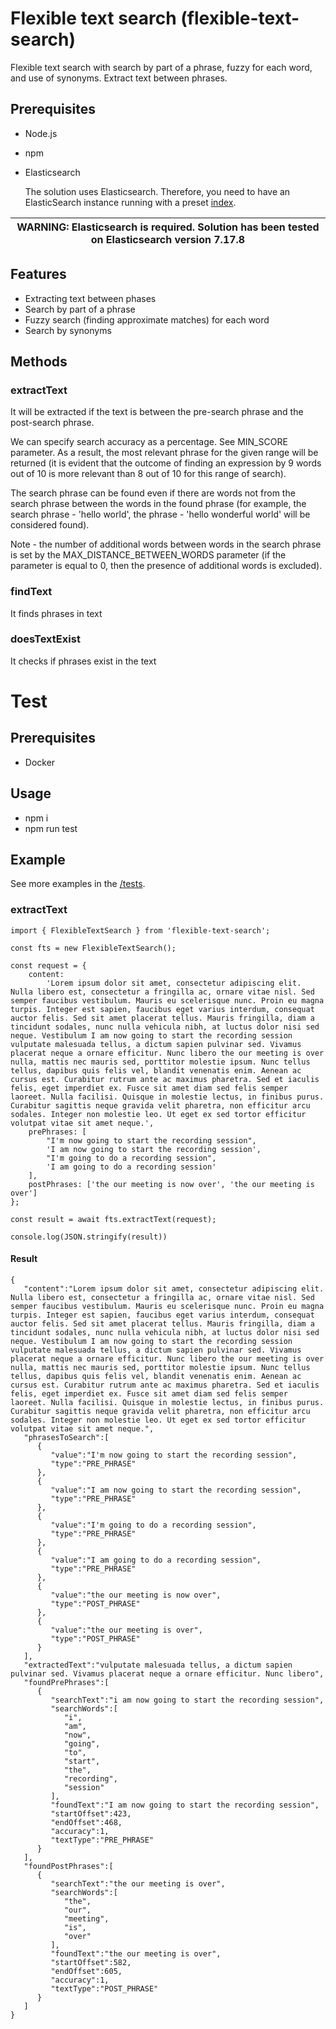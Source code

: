 # Flexible text search (flexible-text-search)

Flexible text search with search by part of a phrase, fuzzy for each word, and use of synonyms. Extract text between phrases.

## Prerequisites

* Node.js
* npm
* Elasticsearch

    The solution uses Elasticsearch. Therefore, you need to have an ElasticSearch instance running with a preset [index](elasticsearch/text_search_index.json).

| WARNING: Elasticsearch is required. Solution has been tested on Elasticsearch version 7.17.8 |
|----------------------------------------------------------------------------------------------|

## Features

* Extracting text between phases
* Search by part of a phrase
* Fuzzy search (finding approximate matches) for each word
* Search by synonyms

## Methods

### extractText

It will be extracted if the text is between the pre-search phrase and the post-search phrase.

We can specify search accuracy as a percentage. See MIN_SCORE parameter.
As a result, the most relevant phrase for the given range will be returned (it is evident that the outcome of finding an expression by 9 words out of 10 is more relevant than 8 out of 10 for this range of search).

The search phrase can be found even if there are words not from the search phrase between the words in the found phrase (for example, the search phrase - 'hello world', the phrase - 'hello wonderful world' will be considered found).

Note - the number of additional words between words in the search phrase is set by the MAX_DISTANCE_BETWEEN_WORDS parameter (if the parameter is equal to 0, then the presence of additional words is excluded).

### findText

It finds phrases in text

### doesTextExist

It checks if phrases exist in the text

# Test

## Prerequisites

* Docker

## Usage

* npm i
* npm run test

## Example

See more examples in the [/tests](./tests/src).

### extractText

```
import { FlexibleTextSearch } from 'flexible-text-search';

const fts = new FlexibleTextSearch();

const request = {
    content:
        'Lorem ipsum dolor sit amet, consectetur adipiscing elit. Nulla libero est, consectetur a fringilla ac, ornare vitae nisl. Sed semper faucibus vestibulum. Mauris eu scelerisque nunc. Proin eu magna turpis. Integer est sapien, faucibus eget varius interdum, consequat auctor felis. Sed sit amet placerat tellus. Mauris fringilla, diam a tincidunt sodales, nunc nulla vehicula nibh, at luctus dolor nisi sed neque. Vestibulum I am now going to start the recording session vulputate malesuada tellus, a dictum sapien pulvinar sed. Vivamus placerat neque a ornare efficitur. Nunc libero the our meeting is over nulla, mattis nec mauris sed, porttitor molestie ipsum. Nunc tellus tellus, dapibus quis felis vel, blandit venenatis enim. Aenean ac cursus est. Curabitur rutrum ante ac maximus pharetra. Sed et iaculis felis, eget imperdiet ex. Fusce sit amet diam sed felis semper laoreet. Nulla facilisi. Quisque in molestie lectus, in finibus purus. Curabitur sagittis neque gravida velit pharetra, non efficitur arcu sodales. Integer non molestie leo. Ut eget ex sed tortor efficitur volutpat vitae sit amet neque.',
    prePhrases: [
        "I'm now going to start the recording session",
        'I am now going to start the recording session',
        "I'm going to do a recording session",
        'I am going to do a recording session'
    ],
    postPhrases: ['the our meeting is now over', 'the our meeting is over']
};

const result = await fts.extractText(request);

console.log(JSON.stringify(result))
```

#### Result

```
{
   "content":"Lorem ipsum dolor sit amet, consectetur adipiscing elit. Nulla libero est, consectetur a fringilla ac, ornare vitae nisl. Sed semper faucibus vestibulum. Mauris eu scelerisque nunc. Proin eu magna turpis. Integer est sapien, faucibus eget varius interdum, consequat auctor felis. Sed sit amet placerat tellus. Mauris fringilla, diam a tincidunt sodales, nunc nulla vehicula nibh, at luctus dolor nisi sed neque. Vestibulum I am now going to start the recording session vulputate malesuada tellus, a dictum sapien pulvinar sed. Vivamus placerat neque a ornare efficitur. Nunc libero the our meeting is over nulla, mattis nec mauris sed, porttitor molestie ipsum. Nunc tellus tellus, dapibus quis felis vel, blandit venenatis enim. Aenean ac cursus est. Curabitur rutrum ante ac maximus pharetra. Sed et iaculis felis, eget imperdiet ex. Fusce sit amet diam sed felis semper laoreet. Nulla facilisi. Quisque in molestie lectus, in finibus purus. Curabitur sagittis neque gravida velit pharetra, non efficitur arcu sodales. Integer non molestie leo. Ut eget ex sed tortor efficitur volutpat vitae sit amet neque.",
   "phrasesToSearch":[
      {
         "value":"I'm now going to start the recording session",
         "type":"PRE_PHRASE"
      },
      {
         "value":"I am now going to start the recording session",
         "type":"PRE_PHRASE"
      },
      {
         "value":"I'm going to do a recording session",
         "type":"PRE_PHRASE"
      },
      {
         "value":"I am going to do a recording session",
         "type":"PRE_PHRASE"
      },
      {
         "value":"the our meeting is now over",
         "type":"POST_PHRASE"
      },
      {
         "value":"the our meeting is over",
         "type":"POST_PHRASE"
      }
   ],
   "extractedText":"vulputate malesuada tellus, a dictum sapien pulvinar sed. Vivamus placerat neque a ornare efficitur. Nunc libero",
   "foundPrePhrases":[
      {
         "searchText":"i am now going to start the recording session",
         "searchWords":[
            "i",
            "am",
            "now",
            "going",
            "to",
            "start",
            "the",
            "recording",
            "session"
         ],
         "foundText":"I am now going to start the recording session",
         "startOffset":423,
         "endOffset":468,
         "accuracy":1,
         "textType":"PRE_PHRASE"
      }
   ],
   "foundPostPhrases":[
      {
         "searchText":"the our meeting is over",
         "searchWords":[
            "the",
            "our",
            "meeting",
            "is",
            "over"
         ],
         "foundText":"the our meeting is over",
         "startOffset":582,
         "endOffset":605,
         "accuracy":1,
         "textType":"POST_PHRASE"
      }
   ]
}
```
